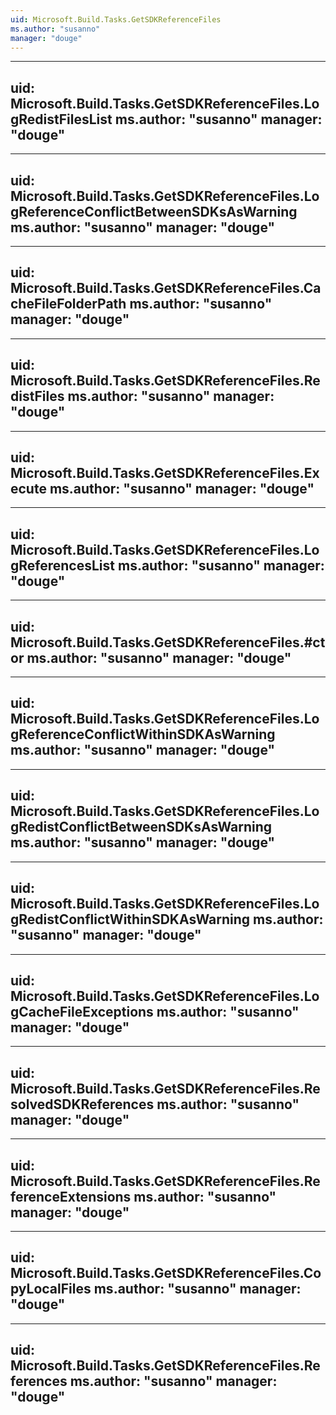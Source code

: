 ```yaml
---
uid: Microsoft.Build.Tasks.GetSDKReferenceFiles
ms.author: "susanno"
manager: "douge"
---
```


---
uid: Microsoft.Build.Tasks.GetSDKReferenceFiles.LogRedistFilesList
ms.author: "susanno"
manager: "douge"
---

---
uid: Microsoft.Build.Tasks.GetSDKReferenceFiles.LogReferenceConflictBetweenSDKsAsWarning
ms.author: "susanno"
manager: "douge"
---

---
uid: Microsoft.Build.Tasks.GetSDKReferenceFiles.CacheFileFolderPath
ms.author: "susanno"
manager: "douge"
---

---
uid: Microsoft.Build.Tasks.GetSDKReferenceFiles.RedistFiles
ms.author: "susanno"
manager: "douge"
---

---
uid: Microsoft.Build.Tasks.GetSDKReferenceFiles.Execute
ms.author: "susanno"
manager: "douge"
---

---
uid: Microsoft.Build.Tasks.GetSDKReferenceFiles.LogReferencesList
ms.author: "susanno"
manager: "douge"
---

---
uid: Microsoft.Build.Tasks.GetSDKReferenceFiles.#ctor
ms.author: "susanno"
manager: "douge"
---

---
uid: Microsoft.Build.Tasks.GetSDKReferenceFiles.LogReferenceConflictWithinSDKAsWarning
ms.author: "susanno"
manager: "douge"
---

---
uid: Microsoft.Build.Tasks.GetSDKReferenceFiles.LogRedistConflictBetweenSDKsAsWarning
ms.author: "susanno"
manager: "douge"
---

---
uid: Microsoft.Build.Tasks.GetSDKReferenceFiles.LogRedistConflictWithinSDKAsWarning
ms.author: "susanno"
manager: "douge"
---

---
uid: Microsoft.Build.Tasks.GetSDKReferenceFiles.LogCacheFileExceptions
ms.author: "susanno"
manager: "douge"
---

---
uid: Microsoft.Build.Tasks.GetSDKReferenceFiles.ResolvedSDKReferences
ms.author: "susanno"
manager: "douge"
---

---
uid: Microsoft.Build.Tasks.GetSDKReferenceFiles.ReferenceExtensions
ms.author: "susanno"
manager: "douge"
---

---
uid: Microsoft.Build.Tasks.GetSDKReferenceFiles.CopyLocalFiles
ms.author: "susanno"
manager: "douge"
---

---
uid: Microsoft.Build.Tasks.GetSDKReferenceFiles.References
ms.author: "susanno"
manager: "douge"
---
